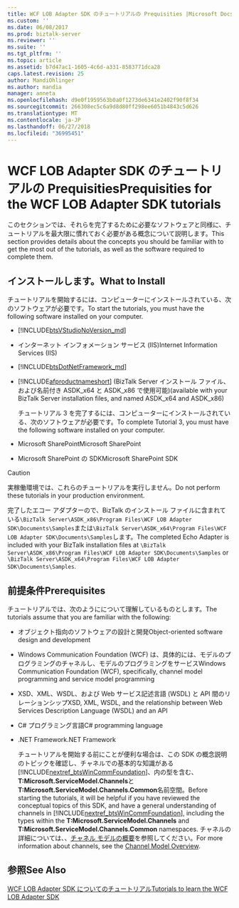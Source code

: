 ```yaml
---
title: WCF LOB Adapter SDK のチュートリアルの Prequisities |Microsoft Docs
ms.custom: ''
ms.date: 06/08/2017
ms.prod: biztalk-server
ms.reviewer: ''
ms.suite: ''
ms.tgt_pltfrm: ''
ms.topic: article
ms.assetid: b7d47ac1-1605-4c6d-a331-8583771dca28
caps.latest.revision: 25
author: MandiOhlinger
ms.author: mandia
manager: anneta
ms.openlocfilehash: d9e0f1959563b0a0f1273de6341e2402f90f8f34
ms.sourcegitcommit: 266308ec5c6a9d8d80ff298ee6051b4843c5d626
ms.translationtype: MT
ms.contentlocale: ja-JP
ms.lasthandoff: 06/27/2018
ms.locfileid: "36995451"
---
```

# <a name="prequisities-for-the-wcf-lob-adapter-sdk-tutorials"></a><span data-ttu-id="f56ae-102">WCF LOB Adapter SDK のチュートリアルの Prequisities</span><span class="sxs-lookup"><span data-stu-id="f56ae-102">Prequisities for the WCF LOB Adapter SDK tutorials</span></span>
<span data-ttu-id="f56ae-103">このセクションでは、それらを完了するために必要なソフトウェアと同様に、チュートリアルを最大限に慣れておく必要がある概念について説明します。</span><span class="sxs-lookup"><span data-stu-id="f56ae-103">This section provides details about the concepts you should be familiar with to get the most out of the tutorials, as well as the software required to complete them.</span></span>  
  
## <a name="what-to-install"></a><span data-ttu-id="f56ae-104">インストールします。</span><span class="sxs-lookup"><span data-stu-id="f56ae-104">What to Install</span></span>  
 <span data-ttu-id="f56ae-105">チュートリアルを開始するには、コンピューターにインストールされている、次のソフトウェアが必要です。</span><span class="sxs-lookup"><span data-stu-id="f56ae-105">To start the tutorials, you must have the following software installed on your computer.</span></span>  
  
- [!INCLUDE[btsVStudioNoVersion_md](../../includes/btsvstudionoversion-md.md)]
  
- <span data-ttu-id="f56ae-106">インターネット インフォメーション サービス (IIS)</span><span class="sxs-lookup"><span data-stu-id="f56ae-106">Internet Information Services (IIS)</span></span>  
  
- [!INCLUDE[btsDotNetFramework_md](../../includes/btsdotnetframework-md.md)]
  
- [!INCLUDE[afproductnameshort](../../includes/afproductnameshort-md.md)] <span data-ttu-id="f56ae-107">(BizTalk Server インストール ファイル、および名前付き ASDK_x64 と ASDK_x86 で使用可能)</span><span class="sxs-lookup"><span data-stu-id="f56ae-107">(available with your BizTalk Server installation files, and named ASDK_x64 and ASDK_x86)</span></span>  
  
  <span data-ttu-id="f56ae-108">チュートリアル 3 を完了するには、コンピューターにインストールされている、次のソフトウェアが必要です。</span><span class="sxs-lookup"><span data-stu-id="f56ae-108">To complete Tutorial 3, you must have the following software installed on your computer.</span></span>  
  
- <span data-ttu-id="f56ae-109">Microsoft SharePoint</span><span class="sxs-lookup"><span data-stu-id="f56ae-109">Microsoft SharePoint</span></span>  
  
- <span data-ttu-id="f56ae-110">Microsoft SharePoint の SDK</span><span class="sxs-lookup"><span data-stu-id="f56ae-110">Microsoft SharePoint SDK</span></span>  
  
> [!CAUTION]
>  <span data-ttu-id="f56ae-111">実稼働環境では、これらのチュートリアルを実行しません。</span><span class="sxs-lookup"><span data-stu-id="f56ae-111">Do not perform these tutorials in your production environment.</span></span>  
  
<span data-ttu-id="f56ae-112">完了したエコー アダプターので、BizTalk のインストール ファイルに含まれている`\BizTalk Server\ASDK_x86\Program Files\WCF LOB Adapter SDK\Documents\Samples`または`\BizTalk Server\ASDK_x64\Program Files\WCF LOB Adapter SDK\Documents\Samples`します。</span><span class="sxs-lookup"><span data-stu-id="f56ae-112">The completed Echo Adapter is included with your BizTalk installation files at `\BizTalk Server\ASDK_x86\Program Files\WCF LOB Adapter SDK\Documents\Samples` or `\BizTalk Server\ASDK_x64\Program Files\WCF LOB Adapter SDK\Documents\Samples`.</span></span>
  
## <a name="prerequisites"></a><span data-ttu-id="f56ae-113">前提条件</span><span class="sxs-lookup"><span data-stu-id="f56ae-113">Prerequisites</span></span>  
 <span data-ttu-id="f56ae-114">チュートリアルでは、次のようにについて理解しているものとします。</span><span class="sxs-lookup"><span data-stu-id="f56ae-114">The tutorials assume that you are familiar with the following:</span></span>  
  
- <span data-ttu-id="f56ae-115">オブジェクト指向のソフトウェアの設計と開発</span><span class="sxs-lookup"><span data-stu-id="f56ae-115">Object-oriented software design and development</span></span>  
  
- <span data-ttu-id="f56ae-116">Windows Communication Foundation (WCF) は、具体的には、モデルのプログラミングのチャネルし、モデルのプログラミングをサービス</span><span class="sxs-lookup"><span data-stu-id="f56ae-116">Windows Communication Foundation (WCF), specifically, channel model programming and service model programming</span></span>  
  
- <span data-ttu-id="f56ae-117">XSD、XML、WSDL、および Web サービス記述言語 (WSDL) と API 間のリレーションシップ</span><span class="sxs-lookup"><span data-stu-id="f56ae-117">XSD, XML, WSDL, and the relationship between Web Services Description Language (WSDL) and an API</span></span>  
  
- <span data-ttu-id="f56ae-118">C# プログラミング言語</span><span class="sxs-lookup"><span data-stu-id="f56ae-118">C# programming language</span></span>  
  
- <span data-ttu-id="f56ae-119">.NET Framework</span><span class="sxs-lookup"><span data-stu-id="f56ae-119">.NET Framework</span></span>  
  
  <span data-ttu-id="f56ae-120">チュートリアルを開始する前にことが便利な場合は、この SDK の概念説明のトピックを確認し、チャネルでの基本的な知識がある[!INCLUDE[nextref_btsWinCommFoundation](../../includes/nextref-btswincommfoundation-md.md)]、内の型を含む、 **T:Microsoft.ServiceModel.Channels**と**T:Microsoft.ServiceModel.Channels.Common**名前空間。</span><span class="sxs-lookup"><span data-stu-id="f56ae-120">Before starting the tutorials, it will be helpful if you have reviewed the conceptual topics of this SDK, and have a general understanding of channels in [!INCLUDE[nextref_btsWinCommFoundation](../../includes/nextref-btswincommfoundation-md.md)], including the types within the **T:Microsoft.ServiceModel.Channels** and **T:Microsoft.ServiceModel.Channels.Common** namespaces.</span></span>  <span data-ttu-id="f56ae-121">チャネルの詳細については、、[チャネル モデルの概要](https://msdn.microsoft.com/library/ms729840.aspx)を参照してください。</span><span class="sxs-lookup"><span data-stu-id="f56ae-121">For more information about channels, see the [Channel Model Overview](https://msdn.microsoft.com/library/ms729840.aspx).</span></span>  
  
## <a name="see-also"></a><span data-ttu-id="f56ae-122">参照</span><span class="sxs-lookup"><span data-stu-id="f56ae-122">See Also</span></span>  
 [<span data-ttu-id="f56ae-123">WCF LOB Adapter SDK についてのチュートリアル</span><span class="sxs-lookup"><span data-stu-id="f56ae-123">Tutorials to learn the WCF LOB Adapter SDK</span></span>](../../adapters-and-accelerators/wcf-lob-adapter-sdk/tutorials-to-learn-the-wcf-lob-adapter-sdk.md)